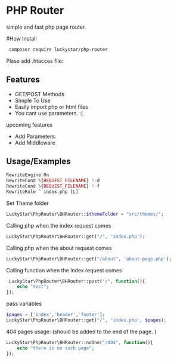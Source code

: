 

# PHP Router

simple and fast php page router.

#How Install

```bash
 composer require luckystar/php-router
```

Plase add .htacces file:


## Features

- GET/POST Methods
- Simple To Use
- Easily import php or html files
- You cant use parameters. :(

upcoming features
- Add Parameters.
- Add Middleware


## Usage/Examples


```php
RewriteEngine On
RewriteCond %{REQUEST_FILENAME} !-d
RewriteCond %{REQUEST_FILENAME} !-f
RewriteRule ^ index.php [L]
```

Set Theme folder
```php
LuckyStar\PhpRouter\BHRouter::$themeFolder = "src/themes/";
```

Calling php when the index request comes
```php
LuckyStar\PhpRouter\BHRouter::get("/", 'index.php');
```

Calling php when the about request comes
```php
LuckyStar\PhpRouter\BHRouter::get("/about", 'about-page.php');
```

Calling function when the index request comes
```php
 LuckyStar\PhpRouter\BHRouter::post("/", function(){
    echo "test";
});
```
pass variables

```php
$pages = ['index','header','footer'];
LuckyStar\PhpRouter\BHRouter::get("/", 'index.php', $pages);
```


404 pages usage: (should be added to the end of the page. )
```php
LuckyStar\PhpRouter\BHRouter::noOne("/404", function(){
    echo "there is no such page";
});
```

